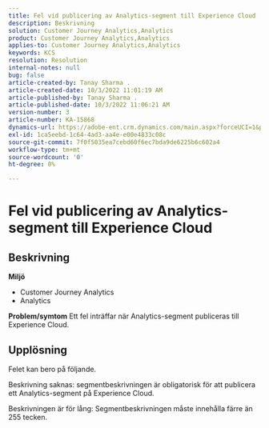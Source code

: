 ```yaml
---
title: Fel vid publicering av Analytics-segment till Experience Cloud
description: Beskrivning
solution: Customer Journey Analytics,Analytics
product: Customer Journey Analytics,Analytics
applies-to: Customer Journey Analytics,Analytics
keywords: KCS
resolution: Resolution
internal-notes: null
bug: false
article-created-by: Tanay Sharma .
article-created-date: 10/3/2022 11:01:19 AM
article-published-by: Tanay Sharma .
article-published-date: 10/3/2022 11:06:21 AM
version-number: 3
article-number: KA-15868
dynamics-url: https://adobe-ent.crm.dynamics.com/main.aspx?forceUCI=1&pagetype=entityrecord&etn=knowledgearticle&id=639d1cb2-0a43-ed11-bba2-0022480868ff
exl-id: 1ca5eebd-1c64-4ad3-aa4e-e00e4833c08c
source-git-commit: 7f0f5035ea7cebd60f6ec7bda9de6225b6c602a4
workflow-type: tm+mt
source-wordcount: '0'
ht-degree: 0%

---
```


# Fel vid publicering av Analytics-segment till Experience Cloud

## Beskrivning

<b>Miljö</b>
- Customer Journey Analytics
- Analytics 



<b>Problem/symtom</b>
Ett fel inträffar när Analytics-segment publiceras till Experience Cloud.


## Upplösning


Felet kan bero på följande.

Beskrivning saknas: segmentbeskrivningen är obligatorisk för att publicera ett Analytics-segment på Experience Cloud.

Beskrivningen är för lång: Segmentbeskrivningen måste innehålla färre än 255 tecken.
